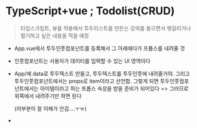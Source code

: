 # TypeScript+vue ; Todolist(CRUD)

> 타입스크립트, 뷰를 적용해서 투두리스트를 만든는 강의를 들으면서 헷갈리거나 필기하고 싶은 내용을 적을 예정

- App.vue에서 투두인풋컴포넌트를 등록해서 그 아래에다가 프롭스를 내려줄 것 

- 인풋컴포넌트는 사용자가 데이터를 입력할 수 있는 UI 영역이다

- App/에 data로 투두텍스트 만들고, 투두텍스트를 투두인풋에 내려줄거야. 그리고 투두인풋컴포넌트에서는 props로 item이라고 선언함. 그렇게 되면 투두인풋컴포넌트에서는 아이템이라고 하는 프롭스 속성을 받을 준비가 되어있다 => 그러므로 위쪽에서 내려주기만 하면 된다

  (이부분이 잘 이해가 안감....ㅜㅠ)

- 